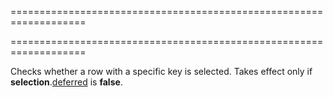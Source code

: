 ===================================================================
<!--merge--><!--/merge-->
===================================================================

<!--shortDescription-->
Checks whether a row with a specific key is selected. Takes effect only if **selection**.[deferred]({basewidgetpath}/Configuration/selection/#deferred) is **false**.
<!--/shortDescription-->
